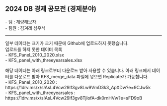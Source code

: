 ## 2024 DB 경제 공모전 (경제분야)<br>
<p>- 팀 : 계량해보자<br>
- 팀원 : 김겨레 심우석</p>

------
<p>일부 데이터는 크기가 크기 때문에 Github에 업로드하지 못했습니다.<br>
업로드를 하지 못한 데이터 목록<br>
- KFS_Panel_2010_2020.xlsx<br>
- KFS_panel_with_threeyearsales.xlsx</p>

<p>해당 데이터는 아래 링크로부터 다운로드 받아 사용할 수 있습니다. 아래 링크에서 데이터를 다운로드 받아 KFS_merge_data 파일에 넣으면 Replicate가 가능합니다.<br>
- KFS_Panel_2010_2020 : https://1drv.ms/x/s!AsL4Vcw29lf3gv8Lw9VmD3k3_ApXDw?e=9CJw5k<br>
- KFS_panel_with_threeyearsales : https://1drv.ms/x/s!AsL4Vcw29lf3gv8TjlofA-dk0rnHVw?e=sFD9oB</p>
